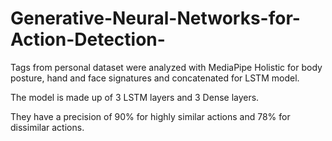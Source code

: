 # Generative-Neural-Networks-for-Action-Detection-
Tags from personal dataset were analyzed with MediaPipe Holistic for body posture, hand and face signatures and concatenated for LSTM model.

The model is made up of 3 LSTM layers and 3 Dense layers. 

They have a precision of 90% for highly similar actions and 78% for dissimilar actions.
